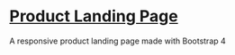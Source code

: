 # [Product Landing Page](http://htmlpreview.github.io/?https://github.com/JackNel/bootstrap-product-landing-page/blob/master/index.html)

A responsive product landing page made with Bootstrap 4

